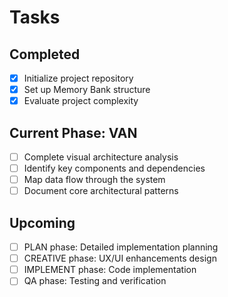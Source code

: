 # Tasks

## Completed
- [x] Initialize project repository
- [x] Set up Memory Bank structure
- [x] Evaluate project complexity

## Current Phase: VAN
- [ ] Complete visual architecture analysis
- [ ] Identify key components and dependencies
- [ ] Map data flow through the system
- [ ] Document core architectural patterns

## Upcoming
- [ ] PLAN phase: Detailed implementation planning
- [ ] CREATIVE phase: UX/UI enhancements design
- [ ] IMPLEMENT phase: Code implementation
- [ ] QA phase: Testing and verification
